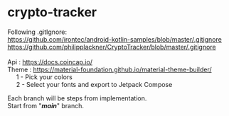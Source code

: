 # crypto-tracker


Following .gitIgnore:
</br>https://github.com/irontec/android-kotlin-samples/blob/master/.gitignore
</br>https://github.com/philipplackner/CryptoTracker/blob/master/.gitignore
</br></br>
Api : https://docs.coincap.io/</br>
Theme : https://material-foundation.github.io/material-theme-builder/</br>
&nbsp;&nbsp;&nbsp;&nbsp;&nbsp;1 - Pick your colors</br>
&nbsp;&nbsp;&nbsp;&nbsp;&nbsp;2 - Select your fonts and export to Jetpack Compose</br>

Each branch will be steps from implementation.</br>
Start from "<em><b>main</b></em>" branch.
